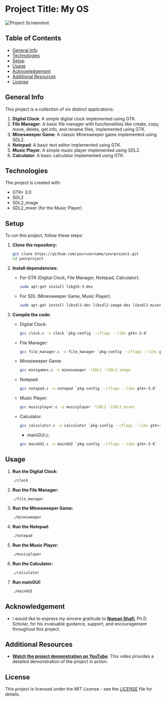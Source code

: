 # Project Title: My OS

![Project Screenshot](https://github.com/ShahbazGhafil/My-Operating-System-Project/blob/main/img.png "Project Screenshot")

## Table of Contents
* [General Info](#general-info)
* [Technologies](#technologies)
* [Setup](#setup)
* [Usage](#usage)
* [Acknowledgement](#acknowledgement)
* [Additional Resources](#additionalResources)
* [License](#license)

## General Info
This project is a collection of six distinct applications:

1. **Digital Clock**: A simple digital clock implemented using GTK.
2. **File Manager**: A basic file manager with functionalities like create, copy, move, delete, get info, and rename files, implemented using GTK.
3. **Minesweeper Game**: A classic Minesweeper game implemented using SDL2.
4. **Notepad**: A basic text editor implemented using GTK.
5. **Music Player**: A simple music player implemented using SDL2.
6. **Calculator**: A basic calculator implemented using GTK.

## Technologies
The project is created with:
* GTK+ 3.0
* SDL2
* SDL2_image
* SDL2_mixer (for the Music Player)

## Setup
To run this project, follow these steps:

1. **Clone the repository:**
    ```bash
    git clone https://github.com/yourusername/yourproject.git
    cd yourproject
    ```

2. **Install dependencies:**
    - For GTK (Digital Clock, File Manager, Notepad, Calculator):
      ```bash
      sudo apt-get install libgtk-3-dev
      ```
    - For SDL (Minesweeper Game, Music Player):
      ```bash
      sudo apt-get install libsdl2-dev libsdl2-image-dev libsdl2-mixer-dev
      ```

3. **Compile the code:**
    - Digital Clock:
      ```bash
      gcc clock.c -o clock `pkg-config --cflags --libs gtk+-3.0`
      ```
    - File Manager:
      ```bash
      gcc file_manager.c -o file_manager `pkg-config --cflags --libs gtk+-3.0 gio-2.0`
      ```
    - Minesweeper Game:
      ```bash
      gcc minigames.c -o minesweeper -lSDL2 -lSDL2_image
      ```
    - Notepad:
      ```bash
      gcc notepad.c -o notepad `pkg-config --cflags --libs gtk+-3.0`
      ```
    - Music Player:
      ```bash
      gcc musicplayer.c -o musicplayer -lSDL2 -lSDL2_mixer
      ```
    - Calculator:
      ```bash
      gcc calculator.c -o calculator `pkg-config --cflags --libs gtk+-3.0`
      ```
      - mainGUI.c:
      ```bash
      gcc mainGUI.c -o mainGUI `pkg-config --cflags --libs gtk+-3.0`
      ```

## Usage
1. **Run the Digital Clock:**
    ```bash
    ./clock
    ```

2. **Run the File Manager:**
    ```bash
    ./file_manager
    ```

3. **Run the Minesweeper Game:**
    ```bash
    ./minesweeper
    ```

4. **Run the Notepad:**
    ```bash
    ./notepad
    ```

5. **Run the Music Player:**
    ```bash
    ./musicplayer
    ```

6. **Run the Calculator:**
    ```bash
    ./calculator
    ```
7. **Run mainGUI:**
    ```bash
    ./mainGUI
    ```


## Acknowledgement 
- I would like to express my sincere gratitude to **[Numan Shafi](https://www.linkedin.com/in/numan-shafi786/)**, Ph.D. Scholar, for his invaluable guidance, support, and encouragement throughout this project.

## Additional Resources

- **[Watch the project demonstration on YouTube](https://youtu.be/EGRXwL5_NOM)**: This video provides a detailed demonstration of the project in action.


## License
This project is licensed under the MIT License - see the [LICENSE](LICENSE) file for details.

